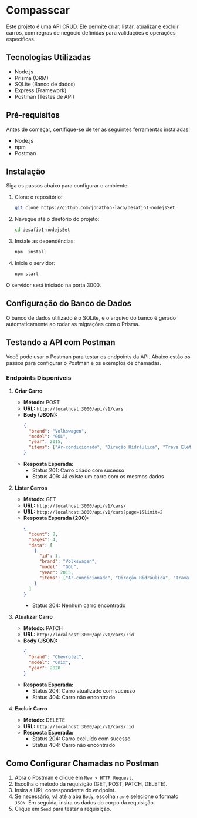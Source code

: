 # Compasscar

Este projeto é uma API CRUD. Ele permite criar, listar, atualizar e excluir carros, com regras de negócio definidas para validações e operações específicas.

## Tecnologias Utilizadas

- Node.js
- Prisma (ORM)
- SQLite (Banco de dados)
- Express (Framework)
- Postman (Testes de API)

## Pré-requisitos

Antes de começar, certifique-se de ter as seguintes ferramentas instaladas:

- Node.js
- npm
- Postman

## Instalação

Siga os passos abaixo para configurar o ambiente:

1. Clone o repositório:

   ```sh
   git clone https://github.com/jonathan-laco/desafio1-nodejsSet
   ```

2. Navegue até o diretório do projeto:

   ```sh
   cd desafio1-nodejsSet
   ```

3. Instale as dependências:

   ```sh
   npm  install
   ```

4. Inicie o servidor:

   ```sh
   npm start
   ```

O servidor será iniciado na porta 3000.

## Configuração do Banco de Dados

O banco de dados utilizado é o SQLite, e o arquivo do banco é gerado automaticamente ao rodar as migrações com o Prisma.

## Testando a API com Postman

Você pode usar o Postman para testar os endpoints da API. Abaixo estão os passos para configurar o Postman e os exemplos de chamadas.

### Endpoints Disponíveis

1. **Criar Carro**

   - **Método:** POST
   - **URL:** `http://localhost:3000/api/v1/cars`
   - **Body (JSON):**
     ```json
     {
       "brand": "Volkswagen",
       "model": "GOL",
       "year": 2015,
       "items": ["Ar-condicionado", "Direção Hidráulica", "Trava Elétrica"]
     }
     ```
   - **Resposta Esperada:**
     - Status 201: Carro criado com sucesso
     - Status 409: Já existe um carro com os mesmos dados

2. **Listar Carros**

   - **Método:** GET
   - **URL:** `http://localhost:3000/api/v1/cars/`
   - **URL:** `http://localhost:3000/api/v1/cars?page=1&limit=2`
   - **Resposta Esperada (200):**
     ```json
     {
       "count": 8,
       "pages": 4,
       "data": [
         {
           "id": 1,
           "brand": "Volkswagen",
           "model": "GOL",
           "year": 2015,
           "items": ["Ar-condicionado", "Direção Hidráulica", "Trava Elétrica"]
         }
       ]
     }
     ```
     - Status 204: Nenhum carro encontrado

3. **Atualizar Carro**

   - **Método:** PATCH
   - **URL:** `http://localhost:3000/api/v1/cars/:id`
   - **Body (JSON):**
     ```json
     {
       "brand": "Chevrolet",
       "model": "Onix",
       "year": 2020
     }
     ```
   - **Resposta Esperada:**
     - Status 204: Carro atualizado com sucesso
     - Status 404: Carro não encontrado

4. **Excluir Carro**
   - **Método:** DELETE
   - **URL:** `http://localhost:3000/api/v1/cars/:id`
   - **Resposta Esperada:**
     - Status 204: Carro excluído com sucesso
     - Status 404: Carro não encontrado

## Como Configurar Chamadas no Postman

1. Abra o Postman e clique em `New > HTTP Request`.
2. Escolha o método da requisição (GET, POST, PATCH, DELETE).
3. Insira a URL correspondente do endpoint.
4. Se necessário, vá até a aba `Body`, escolha `raw` e selecione o formato `JSON`. Em seguida, insira os dados do corpo da requisição.
5. Clique em `Send` para testar a requisição.
